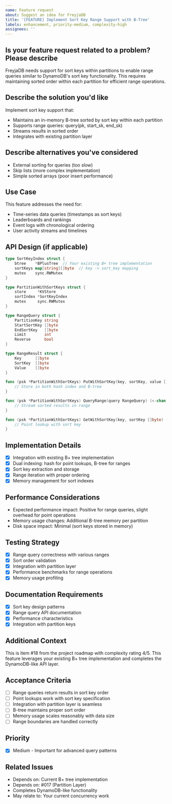 ```yaml
---
name: Feature request
about: Suggest an idea for FreyjaDB
title: '[FEATURE] Implement Sort Key Range Support with B-Tree'
labels: enhancement, priority-medium, complexity-high
assignees: ''
---
```


## Is your feature request related to a problem? Please describe

FreyjaDB needs support for sort keys within partitions to enable range queries similar to DynamoDB's sort key functionality. This requires maintaining sorted order within each partition for efficient range operations.

## Describe the solution you'd like

Implement sort key support that:

- Maintains an in-memory B-tree sorted by sort key within each partition
- Supports range queries: query(pk, start_sk, end_sk)
- Streams results in sorted order
- Integrates with existing partition layer

## Describe alternatives you've considered

- External sorting for queries (too slow)
- Skip lists (more complex implementation)
- Simple sorted arrays (poor insert performance)

## Use Case

This feature addresses the need for:

- Time-series data queries (timestamps as sort keys)
- Leaderboards and rankings
- Event logs with chronological ordering
- User activity streams and timelines

## API Design (if applicable)

```go
type SortKeyIndex struct {
    btree    *BPlusTree  // Your existing B+ tree implementation
    sortKeys map[string][]byte  // key -> sort_key mapping
    mutex    sync.RWMutex
}

type PartitionWithSortKeys struct {
    store     *KVStore
    sortIndex *SortKeyIndex
    mutex     sync.RWMutex
}

type RangeQuery struct {
    PartitionKey string
    StartSortKey []byte
    EndSortKey   []byte
    Limit        int
    Reverse      bool
}

type RangeResult struct {
    Key      []byte
    SortKey  []byte
    Value    []byte
}

func (psk *PartitionWithSortKeys) PutWithSortKey(key, sortKey, value []byte) error {
    // Store in both hash index and B-tree
}

func (psk *PartitionWithSortKeys) QueryRange(query RangeQuery) (<-chan RangeResult, error) {
    // Stream sorted results in range
}

func (psk *PartitionWithSortKeys) GetWithSortKey(key, sortKey []byte) ([]byte, error) {
    // Point lookup with sort key
}
```

## Implementation Details

- [x] Integration with existing B+ tree implementation
- [x] Dual indexing: hash for point lookups, B-tree for ranges
- [x] Sort key extraction and storage
- [x] Range iteration with proper ordering
- [x] Memory management for sort indexes

## Performance Considerations

- Expected performance impact: Positive for range queries, slight overhead for point operations
- Memory usage changes: Additional B-tree memory per partition
- Disk space impact: Minimal (sort keys stored in memory)

## Testing Strategy

- [x] Range query correctness with various ranges
- [x] Sort order validation
- [x] Integration with partition layer
- [x] Performance benchmarks for range operations
- [x] Memory usage profiling

## Documentation Requirements

- [x] Sort key design patterns
- [x] Range query API documentation
- [x] Performance characteristics
- [x] Integration with partition keys

## Additional Context

This is item #18 from the project roadmap with complexity rating 4/5. This feature leverages your existing B+ tree implementation and completes the DynamoDB-like API layer.

## Acceptance Criteria

- [ ] Range queries return results in sort key order
- [ ] Point lookups work with sort key specification
- [ ] Integration with partition layer is seamless
- [ ] B-tree maintains proper sort order
- [ ] Memory usage scales reasonably with data size
- [ ] Range boundaries are handled correctly

## Priority

- [x] Medium - Important for advanced query patterns

## Related Issues

- Depends on: Current B+ tree implementation
- Depends on: #017 (Partition Layer)
- Completes DynamoDB-like functionality
- May relate to: Your current concurrency work
